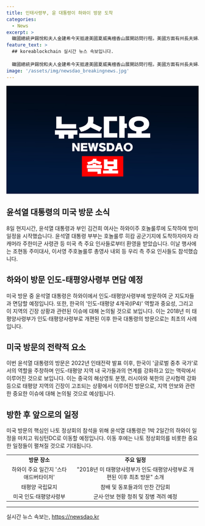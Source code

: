 ```yaml
---
title: 인태사령부, 윤 대통령이 하와이 방문 도착
categories:
  - News
excerpt: >
  韓國總統尹錫悅和夫人金建希今天抵達美國夏威夷檀香山展開訪問行程。美國方面有州長夫婦、印太司令部將領夫婦、駐韓美大使等前來迎接，並由當地媒體報導此次訪問將加強印太地區國家聯繫。尹總統訪問將訪問印太司令部，鼓勵駐軍，隨後前往華盛頓參加北約峰會。
feature_text: >
  ## koreablockchain 실시간 뉴스 속보입니다.

  韓國總統尹錫悅和夫人金建希今天抵達美國夏威夷檀香山展開訪問行程。美國方面有州長夫婦、印太司令部將領夫婦、駐韓美大使等前來迎接，並由當地媒體報導此次訪問將加強印太地區國家聯繫。尹總統訪問將訪問印太司令部，鼓勵駐軍，隨後前往華盛頓參加北約峰會。
image: '/assets/img/newsdao_breakingnews.jpg'
---
```


<p><img src="/assets/img/newsdao_breakingnews.jpg" alt="koreablockchain 속보" /></p>

<h2 data-ke-size="size26">윤석열 대통령의 미국 방문 소식</h2>

<p data-ke-size="size16">8일 현지시간, 윤석열 대통령과 부인 김건희 여사는 하와이주 호놀룰루에 도착하여 방미 일정을 시작했습니다. 윤석열 대통령 부부는 호놀룰루 히캄 공군기지에 도착하자마자 라캐머라 주한미군 사령관 등 미국 측 주요 인사들로부터 환영을 받았습니다. 이날 행사에는 조현동 주미대사, 이서영 주호놀룰루 총영사 내외 등 우리 측 주요 인사들도 참석했습니다.</p>

<h2 data-ke-size="size26">하와이 방문 인도-태평양사령부 면담 예정</h2>

<p data-ke-size="size16">미국 방문 중 윤석열 대통령은 하와이에서 인도-태평양사령부에 방문하여 군 지도자들과 면담할 예정입니다. 또한, 한국의 '인도-태평양 4개국(IP4)' 역할과 중요성, 그리고 이 지역의 긴장 상황과 관련된 이슈에 대해 논의될 것으로 보입니다. 이는 2018년 미 태평양사령부가 인도·태평양사령부로 개편된 이후 한국 대통령의 방문으로는 최초의 사례입니다.</p>

<h2 data-ke-size="size26">미국 방문의 전략적 요소</h2>

<p data-ke-size="size16">이번 윤석열 대통령의 방문은 2022년 인태전략 발표 이후, 한국이 '글로벌 중추 국가'로서의 역할을 주창하며 인도-태평양 지역 내 국가들과의 연계를 강화하고 있는 맥락에서 이루어진 것으로 보입니다. 이는 중국의 해상영토 분쟁, 러시아와 북한의 군사협력 강화 등으로 태평양 지역의 긴장이 고조되는 상황에서 이루어진 방문으로, 지역 안보와 관련한 중요한 이슈에 대해 논의될 것으로 예상됩니다.</p>

<h2 data-ke-size="size26">방한 후 앞으로의 일정</h2>

<p data-ke-size="size16">미국 방문의 핵심인 나토 정상회의 참석을 위해 윤석열 대통령은 1박 2일간의 하와이 일정을 마치고 워싱턴DC로 이동할 예정입니다. 이동 후에는 나토 정상회의를 비롯한 중요한 일정들이 펼쳐질 것으로 기대됩니다.</p>

<table>
    <tr>
        <td style="text-align: center; height: 17px;"><b>방문 장소</b></td>
        <td style="text-align: center; height: 17px;"><b>주요 일정</b></td>
    </tr>
    <tr>
        <td style="text-align: center; height: 17px;">하와이 주요 일간지 '스타 애드버타이저'</td>
        <td style="text-align: center; height: 17px;">"2018년 미 태평양사령부가 인도·태평양사령부로 개편된 이후 최초 방문" 소개</td>
    </tr>
    <tr>
        <td style="text-align: center; height: 17px;">태평양 국립묘지</td>
        <td style="text-align: center; height: 17px;">참배 및 동포들과의 만찬 간담회</td>
    </tr>
    <tr>
        <td style="text-align: center; height: 17px;">미국 인도·태평양사령부</td>
        <td style="text-align: center; height: 17px;">군사·안보 현황 청취 및 장병 격려 예정</td>
    </tr>
</table>

<p><hr></p>
실시간 뉴스 속보는, <a href="https://newsdao.kr" rel="dofollow">https://newsdao.kr</a>


